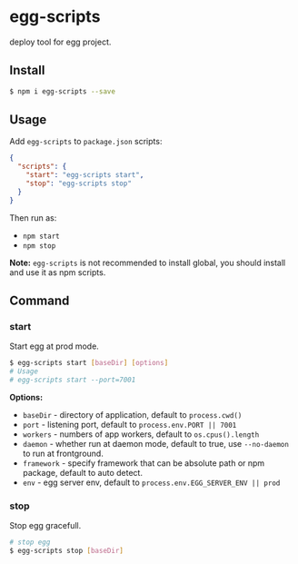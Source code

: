 # egg-scripts

deploy tool for egg project.

## Install

```bash
$ npm i egg-scripts --save
```

## Usage

Add `egg-scripts` to `package.json` scripts:

```json
{
  "scripts": {
    "start": "egg-scripts start",
    "stop": "egg-scripts stop"
  }
}
```

Then run as:
- `npm start`
- `npm stop`

**Note:** `egg-scripts` is not recommended to install global, you should install and use it as npm scripts.

## Command

### start

Start egg at prod mode.

```bash
$ egg-scripts start [baseDir] [options]
# Usage
# egg-scripts start --port=7001
```

**Options:**

- `baseDir` - directory of application, default to `process.cwd()`
- `port` - listening port, default to `process.env.PORT || 7001`
- `workers` - numbers of app workers, default to `os.cpus().length`
- `daemon` - whether run at daemon mode, default to true, use `--no-daemon` to run at frontground.
- `framework` - specify framework that can be absolute path or npm package, default to auto detect.
- `env` - egg server env, default to `process.env.EGG_SERVER_ENV || prod`

### stop

Stop egg gracefull.

```bash
# stop egg
$ egg-scripts stop [baseDir]
```